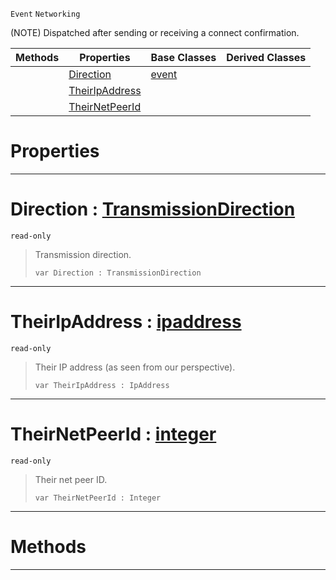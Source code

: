  `Event` `Networking`



(NOTE) Dispatched after sending or receiving a connect confirmation.

|Methods|Properties|Base Classes|Derived Classes|
|---|---|---|---|
| |[ Direction](netlinkconnected.md#direction-zilch-engine-do)|[event](event.md)| |
| |[ TheirIpAddress](netlinkconnected.md#theiripaddress-zilch-engi)| | |
| |[ TheirNetPeerId](netlinkconnected.md#theirnetpeerid-zilch-engi)| | |


 #  Properties


---  
 #  Direction : [TransmissionDirection](../enum_reference.md#transmissiondirection)

 `read-only`

> Transmission direction.
> ``` lang=cpp, name=Nada
> var Direction : TransmissionDirection


---  
 #  TheirIpAddress : [ipaddress](ipaddress.md)

 `read-only`

> Their IP address (as seen from our perspective).
> ``` lang=cpp, name=Nada
> var TheirIpAddress : IpAddress


---  
 #  TheirNetPeerId : [integer](../nada_base_types/integer.md)

 `read-only`

> Their net peer ID.
> ``` lang=cpp, name=Nada
> var TheirNetPeerId : Integer


---  
 #  Methods


---  
 

 